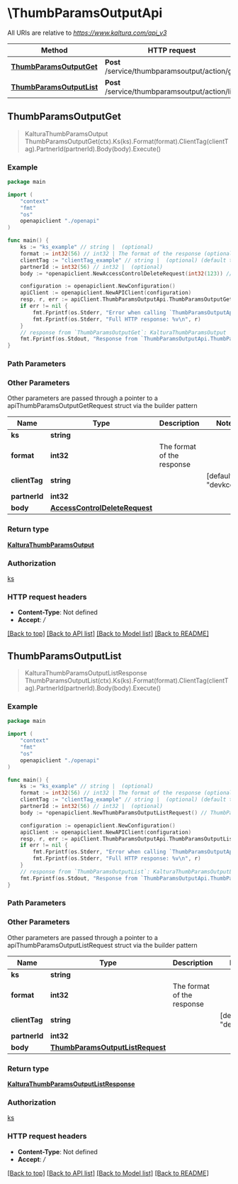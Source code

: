 # \ThumbParamsOutputApi

All URIs are relative to *https://www.kaltura.com/api_v3*

Method | HTTP request | Description
------------- | ------------- | -------------
[**ThumbParamsOutputGet**](ThumbParamsOutputApi.md#ThumbParamsOutputGet) | **Post** /service/thumbparamsoutput/action/get | 
[**ThumbParamsOutputList**](ThumbParamsOutputApi.md#ThumbParamsOutputList) | **Post** /service/thumbparamsoutput/action/list | 



## ThumbParamsOutputGet

> KalturaThumbParamsOutput ThumbParamsOutputGet(ctx).Ks(ks).Format(format).ClientTag(clientTag).PartnerId(partnerId).Body(body).Execute()





### Example

```go
package main

import (
    "context"
    "fmt"
    "os"
    openapiclient "./openapi"
)

func main() {
    ks := "ks_example" // string |  (optional)
    format := int32(56) // int32 | The format of the response (optional)
    clientTag := "clientTag_example" // string |  (optional) (default to "devkcom")
    partnerId := int32(56) // int32 |  (optional)
    body := *openapiclient.NewAccessControlDeleteRequest(int32(123)) // AccessControlDeleteRequest |  (optional)

    configuration := openapiclient.NewConfiguration()
    apiClient := openapiclient.NewAPIClient(configuration)
    resp, r, err := apiClient.ThumbParamsOutputApi.ThumbParamsOutputGet(context.Background()).Ks(ks).Format(format).ClientTag(clientTag).PartnerId(partnerId).Body(body).Execute()
    if err != nil {
        fmt.Fprintf(os.Stderr, "Error when calling `ThumbParamsOutputApi.ThumbParamsOutputGet``: %v\n", err)
        fmt.Fprintf(os.Stderr, "Full HTTP response: %v\n", r)
    }
    // response from `ThumbParamsOutputGet`: KalturaThumbParamsOutput
    fmt.Fprintf(os.Stdout, "Response from `ThumbParamsOutputApi.ThumbParamsOutputGet`: %v\n", resp)
}
```

### Path Parameters



### Other Parameters

Other parameters are passed through a pointer to a apiThumbParamsOutputGetRequest struct via the builder pattern


Name | Type | Description  | Notes
------------- | ------------- | ------------- | -------------
 **ks** | **string** |  | 
 **format** | **int32** | The format of the response | 
 **clientTag** | **string** |  | [default to &quot;devkcom&quot;]
 **partnerId** | **int32** |  | 
 **body** | [**AccessControlDeleteRequest**](AccessControlDeleteRequest.md) |  | 

### Return type

[**KalturaThumbParamsOutput**](KalturaThumbParamsOutput.md)

### Authorization

[ks](../README.md#ks)

### HTTP request headers

- **Content-Type**: Not defined
- **Accept**: */*

[[Back to top]](#) [[Back to API list]](../README.md#documentation-for-api-endpoints)
[[Back to Model list]](../README.md#documentation-for-models)
[[Back to README]](../README.md)


## ThumbParamsOutputList

> KalturaThumbParamsOutputListResponse ThumbParamsOutputList(ctx).Ks(ks).Format(format).ClientTag(clientTag).PartnerId(partnerId).Body(body).Execute()





### Example

```go
package main

import (
    "context"
    "fmt"
    "os"
    openapiclient "./openapi"
)

func main() {
    ks := "ks_example" // string |  (optional)
    format := int32(56) // int32 | The format of the response (optional)
    clientTag := "clientTag_example" // string |  (optional) (default to "devkcom")
    partnerId := int32(56) // int32 |  (optional)
    body := *openapiclient.NewThumbParamsOutputListRequest() // ThumbParamsOutputListRequest |  (optional)

    configuration := openapiclient.NewConfiguration()
    apiClient := openapiclient.NewAPIClient(configuration)
    resp, r, err := apiClient.ThumbParamsOutputApi.ThumbParamsOutputList(context.Background()).Ks(ks).Format(format).ClientTag(clientTag).PartnerId(partnerId).Body(body).Execute()
    if err != nil {
        fmt.Fprintf(os.Stderr, "Error when calling `ThumbParamsOutputApi.ThumbParamsOutputList``: %v\n", err)
        fmt.Fprintf(os.Stderr, "Full HTTP response: %v\n", r)
    }
    // response from `ThumbParamsOutputList`: KalturaThumbParamsOutputListResponse
    fmt.Fprintf(os.Stdout, "Response from `ThumbParamsOutputApi.ThumbParamsOutputList`: %v\n", resp)
}
```

### Path Parameters



### Other Parameters

Other parameters are passed through a pointer to a apiThumbParamsOutputListRequest struct via the builder pattern


Name | Type | Description  | Notes
------------- | ------------- | ------------- | -------------
 **ks** | **string** |  | 
 **format** | **int32** | The format of the response | 
 **clientTag** | **string** |  | [default to &quot;devkcom&quot;]
 **partnerId** | **int32** |  | 
 **body** | [**ThumbParamsOutputListRequest**](ThumbParamsOutputListRequest.md) |  | 

### Return type

[**KalturaThumbParamsOutputListResponse**](KalturaThumbParamsOutputListResponse.md)

### Authorization

[ks](../README.md#ks)

### HTTP request headers

- **Content-Type**: Not defined
- **Accept**: */*

[[Back to top]](#) [[Back to API list]](../README.md#documentation-for-api-endpoints)
[[Back to Model list]](../README.md#documentation-for-models)
[[Back to README]](../README.md)

